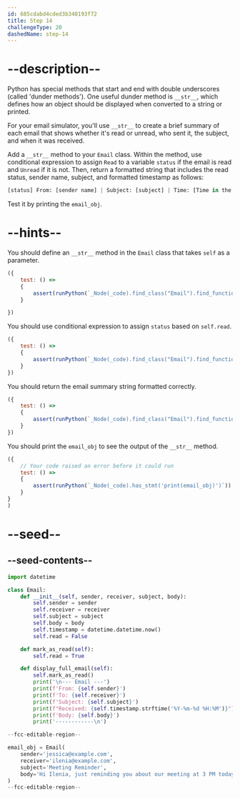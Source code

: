 ```yaml
---
id: 685cdabd4cded3b340193f72
title: Step 14
challengeType: 20
dashedName: step-14
---
```


# --description--

Python has special methods that start and end with double underscores (called 'dunder methods'). One useful dunder method is `__str__`, which defines how an object should be displayed when converted to a string or printed.

For your email simulator, you'll use `__str__` to create a brief summary of each email that shows whether it's read or unread, who sent it, the subject, and when it was received.

Add a `__str__` method to your `Email` class. Within the method, use conditional expression to assign `Read` to a variable `status` if the email is read and `Unread` if it is not. Then, return a formatted string that includes the read status, sender name, subject, and formatted timestamp as follows:

```py
[status] From: [sender name] | Subject: [subject] | Time: [Time in the format '%Y-%m-%d %H:%M']
```

Test it by printing the `email_obj`.

# --hints--

You should define an `__str__` method in the `Email` class that takes `self` as a parameter.

```js
({
    test: () => 
    {
        assert(runPython(`_Node(_code).find_class("Email").find_function("__str__").has_args("self")`))
    }

})
```

You should use conditional expression to assign `status` based on `self.read`.

```js
({
    test: () => 
    {
        assert(runPython(`_Node(_code).find_class("Email").find_function("__str__").find_body()[0].is_equivalent("status = 'Read' if self.read else 'Unread'")`))
    }
})
```

You should return the email summary string formatted correctly.

```js
({
    test: () => 
    { 
        assert(runPython(`_Node(_code).find_class("Email").find_function("__str__").find_body()[1].is_equivalent("return f'[{status}] From: {self.sender} | Subject: {self.subject} | Time: {self.timestamp.strftime(\"%Y-%m-%d %H:%M\")}'")`))
    }
})
```

You should print the `email_obj` to see the output of the `__str__` method.

```js
({
    // Your code raised an error before it could run
    test: () => 
    {
        assert(runPython(`_Node(_code).has_stmt('print(email_obj)')`))
    }
}
)
```


# --seed--

## --seed-contents--

```py
import datetime

class Email:
    def __init__(self, sender, receiver, subject, body):
        self.sender = sender
        self.receiver = receiver
        self.subject = subject
        self.body = body
        self.timestamp = datetime.datetime.now()
        self.read = False

    def mark_as_read(self):
        self.read = True

    def display_full_email(self):
        self.mark_as_read()
        print('\n--- Email ---')
        print(f'From: {self.sender}')
        print(f'To: {self.receiver}')
        print(f'Subject: {self.subject}')
        print(f"Received: {self.timestamp.strftime('%Y-%m-%d %H:%M')}")
        print(f'Body: {self.body}')
        print('------------\n')

--fcc-editable-region--

email_obj = Email(
    sender='jessica@example.com',
    receiver='ilenia@example.com',
    subject='Meeting Reminder',
    body='Hi Ilenia, just reminding you about our meeting at 3 PM today.'
)
--fcc-editable-region--

```
